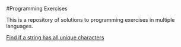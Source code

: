 #Programming Exercises

This is a repository of solutions to programming exercises in multiple languages.

[Find if a string has all unique characters](has-all-uniq-chars.js) 
